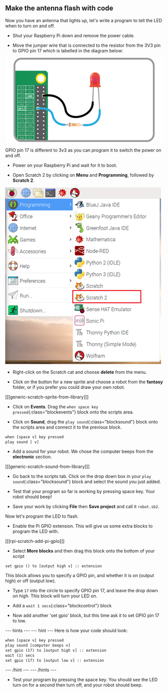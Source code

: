 ## Make the antenna flash with code

Now you have an antenna that lights up, let's write a program to tell the LED when to turn on and off.

+  Shut your Raspberry Pi down and remove the power cable.

+ Move the jumper wire that is connected to the resistor from the 3V3 pin to GPIO pin 17 which is labelled in the diagram below:

![Pin 17](images/finished-circuit.png)

GPIO pin 17 is different to 3v3 as you can program it to switch the power on and off.

+ Power on your Raspberry Pi and wait for it to boot.

+ Open Scratch 2 by clicking on **Menu** and **Programming**, followed by **Scratch 2**.

![Open Scratch 2](images/open-scratch2.png)

+ Right-click on the Scratch cat and choose **delete** from the menu.

- Click on the button for a new sprite and choose a robot from the **fantasy** folder, or if you prefer you could draw your own robot.

[[[generic-scratch-sprite-from-library]]]

- Click on **Events**. Drag the `when space key pressed`{:class="blockevents"}  block onto the scripts area.

+ Click on **Sound**, drag the `play sound`{:class="blocksound"}  block onto the scripts area and connect it to the previous block.

```blocks
when [space v] key pressed
play sound [ v]
```

+ Add a sound for your robot. We chose the computer beeps from the **electronic** section.

[[[generic-scratch-sound-from-library]]]

-  Go back to the scripts tab. Click on the drop down box in your `play sound`{:class="blocksound"} block and select the sound you just added.

- Test that your program so far is working by pressing space key. Your robot should beep!

- Save your work by clicking **File** then **Save project** and call it `robot.sb2`.

Now let's program the LED to flash.

+ Enable the Pi GPIO extension. This will give us some extra blocks to program the LED with.

[[[rpi-scratch-add-pi-gpio]]]

+ Select **More blocks** and then drag this block onto the bottom of your script

```blocks
set gpio () to [output high v] :: extension
```

This block allows you to specify a GPIO pin, and whether it is on (output high) or off (output low).

+ Type `17` into the circle to specify GPIO pin 17, and leave the drop down on high. This block will turn your LED on.

+ Add a `wait 1 secs`{:class="blockcontrol"} block

+ Now add another 'set gpio' block, but this time ask it to set GPIO pin 17 to low.

--- hints ---
--- hint ---
Here is how your code should look:

```blocks
when [space v] key pressed
play sound [computer beeps v]
set gpio (17) to [output high v] :: extension
wait (1) secs
set gpio (17) to [output low v] :: extension
```
--- /hint ---
--- /hints ---


- Test your program by pressing the space key. You should see the LED turn on for a second then turn off, and your robot should beep.
